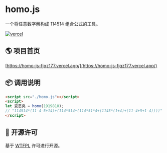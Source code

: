 # homo.js

一个将任意数字解构成 114514 组合公式的工具。

[![vercel](https://img.shields.io/badge/vercel-4479A1?style=flat-square&logo=vercel&logoColor=white)](https://homo-js-fjqz177.vercel.app/)

## 🌎 项目首页

[https://homo-js-fjqz177.vercel.app/](https://homo-js-fjqz177.vercel.app/)

## 📦️ 调用说明

```HTML
<script src="./homo.js"></script>
<script>
let 变恶臭 = homo(1919810);
// "114514*(11-4-5+14)+(114*514+(114*51*4+(1145*(1+4)+(11-4+5+1-4))))"
</script>
```

## 📜 开源许可

基于 [WTFPL](https://choosealicense.com/licenses/wtfpl/) 许可进行开源。